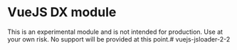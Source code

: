 # VueJS DX module

This is an experimental module and is not intended for production. Use at your own risk. No support will be provided at this point.# vuejs-jsloader-2-2
